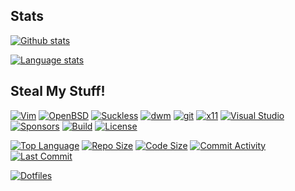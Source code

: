 ## Stats

[![Github stats](https://github-readme-stats.vercel.app/api?username=yuri-norwood&count_private=true&show_icons=true&theme=dark&include_all_commits=true)](https://github.com/yuri-norwood/)

[![Language stats](https://github-readme-stats.vercel.app/api/top-langs?username=yuri-norwood&count_private=true&show_icons=true&theme=dark&langs_count=10&layout=compact&card_width=445&exclude_repo=wolfenstein&hide=css&langs_count=10)](https://github.com/yuri-norwood/)

## Steal My Stuff!

[![Vim](https://img.shields.io/badge/--019733?logo=vim)](https://github.com/yuri-norwood/dotfiles/issues?q=label%3Avim)
[![OpenBSD](https://img.shields.io/badge/--F2CA30?logo=openbsd&logoColor=000000)](https://github.com/yuri-norwood/dotfiles/issues?q=label%3Aopenbsd)
[![Suckless](https://img.shields.io/badge/--1177AA?logo=suckless)](https://github.com/yuri-norwood/dotfiles/issues?q=label%3Asuckless)
[![dwm](https://img.shields.io/badge/--1177AA?logo=dwm)](https://github.com/yuri-norwood/dotfiles/issues?q=label%3Adwm)
[![git](https://img.shields.io/badge/--F05032?logo=git&logoColor=ffffff)](https://github.com/yuri-norwood/dotfiles/issues?q=label%3Agit)
[![x11](https://img.shields.io/badge/--F28834?logo=x.org&logoColor=ffffff)](https://github.com/yuri-norwood/dotfiles/issues?q=label%3Ax11)
[![Visual Studio](https://img.shields.io/badge/--6C33AF?logo=visual%20studio)](https://github.com/yuri-norwood/dotfiles/issues?q=label%3A%22visual+studio%22)
[![Sponsors](https://img.shields.io/badge/--EA4AAA?logo=github-sponsors&logoColor=ffffff)](https://github.com/sponsors/yuri-norwood)
[![Build](https://img.shields.io/badge/--success?logo=github-actions&logoColor=ffffff)](https://github.com/yuri-norwood/dotfiles/actions?query=workflow%3Alinting)
[![License](https://img.shields.io/badge/--blue?logo=creative-commons&logoColor=ffffff)](https://github.com/yuri-norwood/dotfiles/blob/main/.github/LICENSE)

[![Top Language](https://img.shields.io/github/languages/top/yuri-norwood/dotfiles)](https://github.com/yuri-norwood/dotfiles)
[![Repo Size](https://img.shields.io/github/repo-size/yuri-norwood/dotfiles)](https://github.com/yuri-norwood/dotfiles/archive/main.tar.gz)
[![Code Size](https://img.shields.io/github/languages/code-size/yuri-norwood/dotfiles)](https://github.com/yuri-norwood/dotfiles)
[![Commit Activity](https://img.shields.io/github/commit-activity/w/yuri-norwood/dotfiles)](https://github.com/yuri-norwood/dotfiles/commits)
[![Last Commit](https://img.shields.io/github/last-commit/yuri-norwood/dotfiles)](https://github.com/yuri-norwood/dotfiles/commits)

[![Dotfiles](https://github-readme-stats.vercel.app/api/pin/?username=yuri-norwood&repo=dotfiles&theme=dark)](https://github.com/yuri-norwood/dotfiles)

